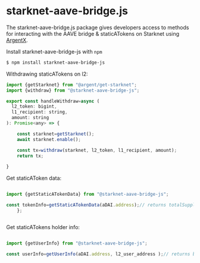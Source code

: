 # starknet-aave-bridge.js


The starknet-aave-bridge.js package gives developers access to methods for interacting with the AAVE bridge & staticATokens on Starknet using [ArgentX](https://github.com/argentlabs/argent-x).

Install starknet-aave-bridge-js with `npm`

```bash
$ npm install starknet-aave-bridge-js
```


Withdrawing staticATokens on l2:


```javascript
import {getStarknet} from "@argent/get-starknet";
import {withdraw} from "@starknet-aave-bridge-js";

export const handleWithdraw=async (
  l2_token: bigint,
  l1_recipient: string,
  amount: string
): Promise<any> => {

    const starknet=getStarknet();
    await starknet.enable();

    const tx=withdraw(starknet, l2_token, l1_recipient, amount);
    return tx;
  
}
```


Get staticAToken data:

```javascript

import {getStaticATokenData} from "@starknet-aave-bridge-js";

const tokenInfo=getStaticATokenData(aDAI.address);// returns totalSupply, last_rewards_index_blocknumber & current_rewards_index
    };



```

Get staticATokens holder info:

```javascript

import {getUserInfo} from "@starknet-aave-bridge-js";

const userInfo=getUserInfo(aDAI.address, l2_user_address );// returns balance, user's pending rewards & latest claimed rewards index (snapshot)



```
